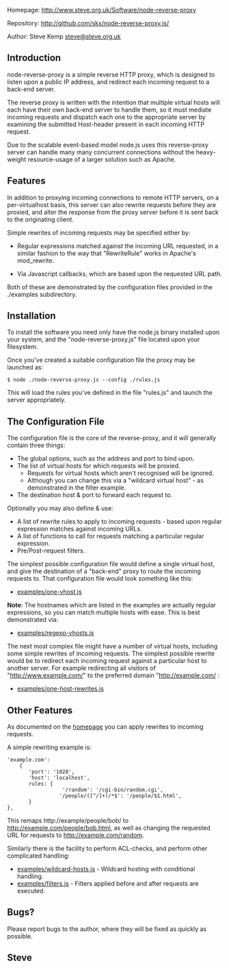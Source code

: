 
Homepage:
    http://www.steve.org.uk/Software/node-reverse-proxy

Repository:
    http://github.com/skx/node-reverse-proxy.js/

Author:
    Steve Kemp <steve@steve.org.uk>





Introduction
------------

node-reverse-proxy is a simple reverse HTTP proxy, which is designed
to listen upon a public IP address, and redirect each incoming
request to a back-end server.

The reverse proxy is written with the intention that multiple virtual
hosts will each have their own back-end server to handle them, so it
must mediate incoming requests and dispatch each one to the appropriate
server by examining the submitted Host-header  present in each incoming
HTTP request.

Due to the scalable event-based model node.js uses this reverse-proxy
server can handle many many concurrent connections without the heavy-weight
resource-usage of a larger solution such as Apache.



Features
--------

In addition to proxying incoming connections to remote HTTP servers,
on a per-virtualhost basis, this server can also rewrite requests before
they are proxied, and alter the response from the proxy server before
it is sent back to the originating client.

Simple rewrites of incoming requests may be specified either by:

* Regular expressions matched against the incoming URL requested, in
a similar fashion to the way that "RewriteRule" works in Apache's
mod_rewrite.

* Via Javascript callbacks, which are based upon the requested URL path.

Both of these are demonstrated by the configuration files provided in
the ./examples subdirectory.



Installation
------------

To install the software you need only have the node.js binary
installed upon your system, and the "node-reverse-proxy.js" file
located upon your filesystem.

Once you've created a suitable configuration file the proxy may
be launched as:

    $ node ./node-reverse-proxy.js --config ./rules.js

This will load the rules you've defined in the file "rules.js" and launch
the server appropriately.


The Configuration File
----------------------

The configuration file is the core of the reverse-proxy, and it will generally contain three things:

* The global options, such as the address and port to bind upon.
* The list of virtual hosts for which requests will be proxied.
   * Requests for virtual hosts which aren't recognised will be ignored.
   * Although you can change this via a "wildcard virtual host" - as demonstrated in the filter example.
* The destination host & port to forward each request to.

Optionally you may also define & use:

* A list of rewrite rules to apply to incoming requests - based upon regular expression matches against incoming URLs.
* A list of functions to call for requests matching a particular regular expression.
* Pre/Post-request filters.

The simplest possible configuration file would define a single virtual host, and give the destination of a "back-end" proxy to route the incoming requests to. That configuration file would look something like this:

* [examples/one-vhost.js](examples/one-vhost.js)


**Note**:  The hostnames which are listed in the examples are actually regular expressions, so you can match multiple hosts with ease. This is best demonstrated via:

* [examples/regexp-vhosts.js](examples/regexp-vhosts.js)


The next most complex file might have a number of virtual hosts, including some simple rewrites of incoming requests. The simplest possible rewrite would be to redirect each incoming request against a particular host to another server. For example redirecting all visitors of "http://www.example.com/" to the preferred domain "http://example.com/ :

* [examples/one-host-rewrites.js](examples/one-host-rewrites.js)


Other Features
--------------

As documented on the [homepage](http://www.steve.org.uk/Software/node-reverse-proxy/) you can apply rewrites to incoming requests.

A simple rewriting example is:

    'example.com':
        {
           'port': '1020',
           'host': 'localhost',
           rules: {
                      '/random': '/cgi-bin/random.cgi',
                     '/people/([^/]+)/*$': '/people/$1.html',
           }
    },

This remaps http://example/people/bob/ to http://example.com/people/bob.html, as well as changing the requested URL for requests to http://example.com/random.

Similarly there is the facility to perform ACL-checks, and perform other complicated handling:

* [examples/wildcard-hosts.js](examples/wildcard-hosts.js) - Wildcard hosting with conditional handling.
* [examples/filters.js](examples/filters.js) - Filters applied before and after requests are executed.


Bugs?
-----

Please report bugs to the author, where they will be fixed as
quickly as possible.


Steve
--
